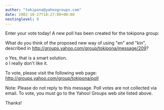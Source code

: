 ```yaml
---
author: "tokipona@yahoogroups.com"
date: 2002-10-27T18:27:00+00:00
nestinglevel: 0
---
```

Enter your vote today! A new poll has been created for the
tokipona group:

What do you think of the proposed new way of using "en" and "kin", described in http://groups.yahoo.com/group/tokipona/message/209? 

o Yes, that is a smart solution. \
o I really don't like it.

To vote, please visit the following web page: \
http://groups.yahoo.com/group/tokipona/poll

Note: Please do not reply to this message. Poll votes are
not collected via email. To vote, you must go to the Yahoo! Groups
web site listed above.

Thanks!